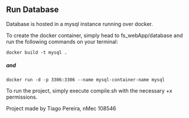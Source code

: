 ## Run Database
Database is hosted in a mysql instance running over docker.

To create the docker container, simply head to fs_webApp/database and run the following commands on your terminal:

    docker build -t mysql .

##### and

    docker run -d -p 3306:3306 --name mysql-container-name mysql 
To run the project, simply execute compile.sh with the necessary +x permissions.

Project made by Tiago Pereira, nMec 108546
